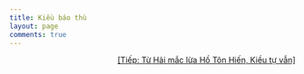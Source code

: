 ```yaml
---
title: Kiều báo thù
layout: page
comments: true
---
```


<div style="text-align: right"> 
	<a href="/page/truyenkieu/tu-hai-mac-lua-ho-ton-hien">[Tiếp: Từ Hải mắc lừa Hồ Tôn Hiến, Kiều tự vẫn]</a>
</div>